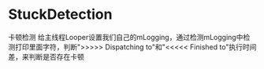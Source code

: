 # StuckDetection
卡顿检测
给主线程Looper设置我们自己的mLogging，通过检测mLogging中检测打印里面字符，判断">>>>> Dispatching to"和"<<<<< Finished to"执行时间差，来判断是否存在卡顿

